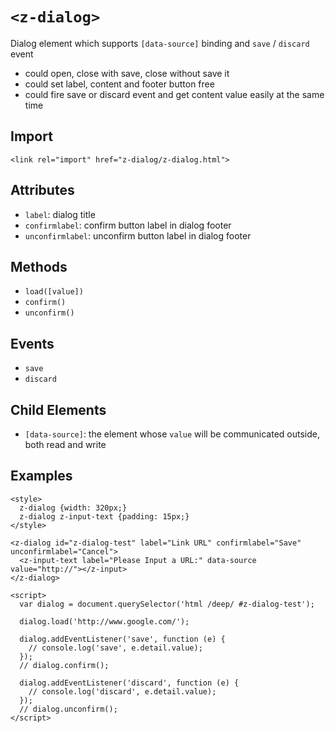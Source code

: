 # `<z-dialog>`

Dialog element which supports `[data-source]` binding and `save` / `discard` event

- could open, close with save, close without save it
- could set label, content and footer button free
- could fire save or discard event and get content value easily at the same time

## Import

```
<link rel="import" href="z-dialog/z-dialog.html">
```

## Attributes

- `label`: dialog title
- `confirmlabel`: confirm button label in dialog footer
- `unconfirmlabel`: unconfirm button label in dialog footer

## Methods

- `load([value])`
- `confirm()`
- `unconfirm()`

## Events

- `save`
- `discard`

## Child Elements

- `[data-source]`: the element whose `value` will be communicated outside, both read and write

## Examples

```
<style>
  z-dialog {width: 320px;}
  z-dialog z-input-text {padding: 15px;}
</style>

<z-dialog id="z-dialog-test" label="Link URL" confirmlabel="Save" unconfirmlabel="Cancel">
  <z-input-text label="Please Input a URL:" data-source value="http://"></z-input>
</z-dialog>

<script>
  var dialog = document.querySelector('html /deep/ #z-dialog-test');

  dialog.load('http://www.google.com/');

  dialog.addEventListener('save', function (e) {
    // console.log('save', e.detail.value);
  });
  // dialog.confirm();

  dialog.addEventListener('discard', function (e) {
    // console.log('discard', e.detail.value);
  });
  // dialog.unconfirm();
</script>
```
